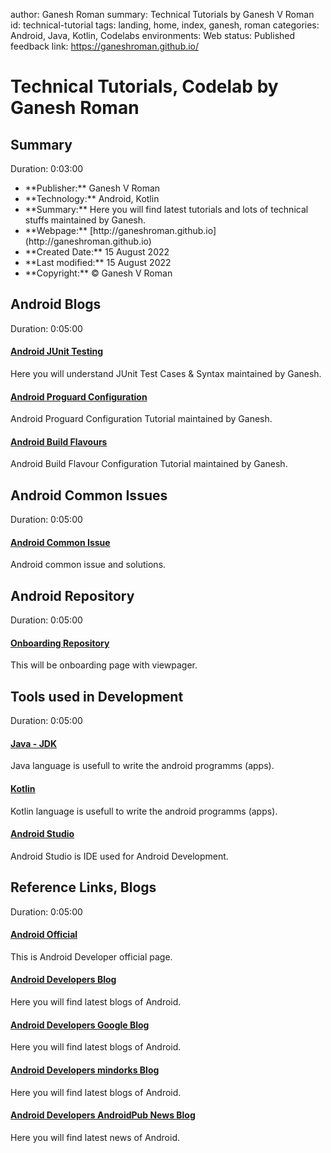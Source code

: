 author: Ganesh Roman
summary: Technical Tutorials by Ganesh V Roman
id: technical-tutorial
tags: landing, home, index, ganesh, roman
categories: Android, Java, Kotlin, Codelabs
environments: Web
status: Published
feedback link: https://ganeshroman.github.io/

# Technical Tutorials, Codelab by Ganesh Roman


## Summary 
Duration: 0:03:00


<ul>
<li> **Publisher:**  Ganesh V Roman 
<li> **Technology:**  Android, Kotlin 
<li> **Summary:**  Here you will find latest tutorials and lots of technical stuffs maintained by Ganesh.
<li> **Webpage:**  [http://ganeshroman.github.io](http://ganeshroman.github.io)
<li> **Created Date:** 15 August 2022
<li> **Last modified:** 15 August 2022 
<li> **Copyright:** © Ganesh V Roman 
</ul>




## Android Blogs 
Duration: 0:05:00


#### [Android JUnit Testing](http://ganeshroman.github.io/blogs/2/android-j-unit-testing/index.html#0)
Here you will understand JUnit Test Cases & Syntax maintained by Ganesh.


#### [Android Proguard Configuration](http://ganeshroman.github.io/blogs/3/android-proguard-config/index.html#0)
Android Proguard Configuration Tutorial maintained by Ganesh.


#### [Android Build Flavours](http://ganeshroman.github.io/blogs/4/android-build-flavours/index.html#0)
Android Build Flavour Configuration Tutorial maintained by Ganesh.





## Android Common Issues
Duration: 0:05:00


#### [Android Common Issue ](https://github.com/ganeshroman/android-issues-solve)
Android common issue and solutions.










## Android Repository
Duration: 0:05:00



#### [Onboarding Repository](https://github.com/ganeshroman/Onboarding)
This will be onboarding page with viewpager.






## Tools used in Development
Duration: 0:05:00


#### [Java - JDK ](https://www.oracle.com/java/technologies/downloads/)
Java language is usefull to write the android programms (apps).


#### [Kotlin](https://kotlinlang.org/)
Kotlin language is usefull to write the android programms (apps).


#### [Android Studio](https://developer.android.com/studio)
Android Studio is IDE used for Android Development.








## Reference Links, Blogs
Duration: 0:05:00


#### [Android Official](https://developer.android.com/)
This is Android Developer official page.


#### [Android Developers Blog](https://www.androiddeveloper.co.in/blog/)
Here you will find latest blogs of Android.


#### [Android Developers Google Blog](https://android-developers.googleblog.com/)
Here you will find latest blogs of Android.


#### [Android Developers mindorks Blog](https://blog.mindorks.com/blogs/android)
Here you will find latest blogs of Android.


#### [Android Developers AndroidPub News Blog](https://medium.com/android-news)
Here you will find latest news of Android.










